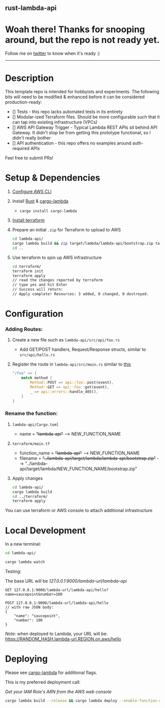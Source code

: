 ## rust-lambda-api
# **Woah there! Thanks for snooping around, but the repo is not ready yet.**

Follow me on [twitter](https://twitter.com/saucepoint) to know when it's ready :)

---

# Description

This template repo is intended for hobbyists and experiments. The following bits will need to be modified & enhanced before it can be considered production-ready:

- [] Tests - this repo lacks automated tests in its entirety
- [] Modular-ized Terraform files. Should be more configurable such that it can tap into existing infrastructure (VPCs)
- [] AWS API Gateway Trigger - Typical Lambda REST APIs sit behind API Gateway. It didn't stop be from getting this prototype functional, so I didn't really bother
- [] API authentication - this repo offers no examples around auth-required APIs

Feel free to submit PRs!

# Setup & Dependencies

1. [Configure AWS CLI](https://docs.aws.amazon.com/cli/latest/userguide/cli-configure-quickstart.html)
2. Install [Rust](https://www.rust-lang.org/tools/install) & [cargo-lambda](https://github.com/cargo-lambda/cargo-lambda)
    * `cargo install cargo-lambda`

2. [Install terraform](https://learn.hashicorp.com/tutorials/terraform/install-cli?in=terraform/aws-get-started)

2. Prepare an initial `.zip` for Terraform to upload to AWS
    ```bash
    cd lambda-api/
    cargo lambda build && zip target/lambda/lambda-api/bootstrap.zip target/lambda/lambda-api/bootstrap
    cd ..
    ```
2. Use terraform to spin up AWS infrastructure
    ```bash
    cd terraform/
    terraform init
    terraform apply
    // read the changes reported by terraform
    // type yes and hit Enter
    // Success will return:
    // Apply complete! Resources: 3 added, 0 changed, 0 destroyed.

# Configuration
### Adding Routes:

1. Create a new file such as `lambda-api/src/api/foo.rs`
    - Add GET/POST handlers, Request/Response structs, similar to `src/api/hello.rs`

2. Register the route in `lambda-api/src/main.rs` similar to [this](https://github.com/saucepoint/rust-lambda-api/blob/1b3ccfea94e0378512a98bce56d7ef3a0f843715/lambda-api/src/main.rs#L18-L25)
    ```rust
    "/foo" => {
        match method {
            Method::POST => api::foo::post(event),
            Method::GET => api::foo::get(event),
            _ => api::errors::handle_405(),
        }
    }
    ```

### Rename the function:

1. `lambda-api/Cargo.toml`
    - name = ~~"lambda-api"~~ --> NEW_FUNCTION_NAME
2. `terraform/main.tf`
    - function_name = ~~"lambda-api"~~ --> NEW_FUNCTION_NAME
    - filename = ~~"../lambda-api/target/lambda/lambda-api/bootstrap.zip"~~ --> "../lambda-api/target/lambda/NEW_FUNCTION_NAME/bootstrap.zip"

3. Apply changes
    ```bash
    cd lambda-api/
    cargo lambda build
    cd ../terraform/
    terraform apply
    ```

You can use terraform or AWS console to attach additional infrastructure


# Local Development

In a new terminal:
```bash
cd lambda-api/

cargo lambda watch
```

Testing:

The base URL will be *127.0.0.1:9000/lambda-url/lambda-api*
```
GET 127.0.0.1:9000/lambda-url/lambda-api/hello?name=saucepoint&number=100

POST 127.0.0.1:9000/lambda-url/lambda-api/hello
// with raw JSON body:
{
    "name": "saucepoint",
    "number": 100
}
```

*Note*: when deployed to Lambda, your URL will be:
https://RANDOM_HASH.lambda-url.REGION.on.aws/hello


# Deploying

Please see [cargo-lambda](https://github.com/cargo-lambda/cargo-lambda) for additional flags.

This is my preferred deployment call:

*Get your IAM Role's ARN from the AWS web console*
```bash
cargo lambda build --release && cargo lambda deploy --enable-function-url --iam-role arn:aws:iam::<AWS_ACCOUNT_NUMBER>:role/rust-lambda-api 
```
